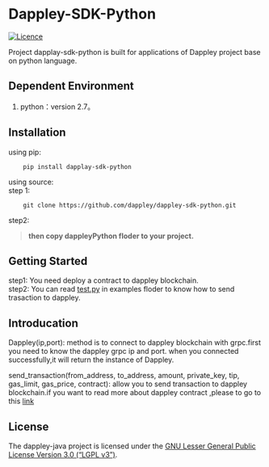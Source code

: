 # Dappley-SDK-Python

[![Licence](https://img.shields.io/github/license/dappley/dappley-java.svg)](https://github.com/dappley/dappley-java/blob/master/LICENSE)

Project dapplay-sdk-python is built for applications of Dappley project base on python language.

## Dependent Environment
1. python：version 2.7。

## Installation
using pip:
```shell
    pip install dapplay-sdk-python
```
using source:  
step 1:
```git
    git clone https://github.com/dappley/dappley-sdk-python.git
```
step2:
> __then copy dappleyPython floder to your project.__
## Getting Started
step1: 
You need deploy a contract to dappley blockchain.   
step2: 
You can read [test.py](https://github.com/dappley/dappley-sdk-python/blob/master/examples/test.py) in examples floder to know how to send trasaction to dappley.

## Introducation
   Dappley(ip,port): method is to connect  to dappley blockchain with grpc.first you need to know the dappley grpc ip and port. when you connected successfully,it will return the instance of Dappley.

   send_transaction(from_address, to_address, amount, private_key, tip, gas_limit, gas_price, contract): allow you to send transaction to dappley blockchain.if you want to read more about dappley contract ,please to go to this [link](https://github.com/dappley/go-dappley/wiki/SC-Development)
## License
The dappley-java project is licensed under the [GNU Lesser General Public License Version 3.0 (“LGPL v3”)](https://www.gnu.org/licenses/lgpl-3.0.en.html).